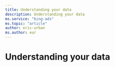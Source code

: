 ```yaml
---
title: Understanding your data
description: Understanding your data
ms.service: "bing-ads"
ms.topic: "article"
author: eric-urban
ms.author: eur
---
```


# Understanding your data



